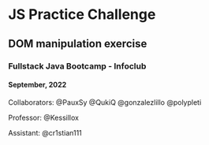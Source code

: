 # JS Practice Challenge
## DOM manipulation exercise 
### Fullstack Java Bootcamp - Infoclub
#### September, 2022

Collaborators: @PauxSy @QukiQ @gonzalezlillo @polypleti

Professor: @Kessillox

Assistant: @cr1stian111
